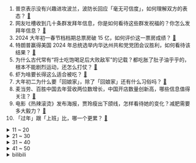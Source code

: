 1. 普京表示没有兴趣进攻波兰，波防长回应「毫无可信度」，如何理解双方的表态？ [:link:](https://www.zhihu.com/question/643865933)
2. 网友吐槽收到几十条群发拜年信息，你是如何看待这些群发祝福的？你怎么发拜年信息？ [:link:](https://www.zhihu.com/question/643912102)
3. 2024 大年初一春节档档期总票房破 15 亿，如何评价这一票房成绩？ [:link:](https://www.zhihu.com/question/643874130)
4. 特朗普赢得美国 2024 年总统选举内华达州共和党党团会议胜利，如何看待该结果？ [:link:](https://www.zhihu.com/question/643708207)
5. 为什么古代常有“将士吃饱喝足后大败敌军”的记载？都吃胀了肚子油乎乎的，根本不能剧烈运动，还怎么打仗？ [:link:](https://www.zhihu.com/question/643642500)
6. 虾为啥要长得这么适合被吃？ [:link:](https://www.zhihu.com/question/642964232)
7. 大年初二为什么要「回娘家」，除了「回娘家」还有什么习俗吗？ [:link:](https://www.zhihu.com/question/643877829)
8. 麦当劳、百胜中国去年营收两位数增长，中国开店数量创新高，哪些信息值得关注？ [:link:](https://www.zhihu.com/question/643660779)
9. 电影《热辣滚烫》发布海报，贾玲瘦出下颌线，怎样看待她的变化？减肥需要多大毅力？ [:link:](https://www.zhihu.com/question/643846295)
10. 「过年」跟「上班」比，哪一个更累？ [:link:](https://www.zhihu.com/question/643077431)
<details>
<summary>11 ~ 20</summary>

11. 分析为什么不被看作代数呢? [:link:](https://www.zhihu.com/question/643870206)
12. 为什么越是什么都不懂的人，越觉得自己是对的？ [:link:](https://www.zhihu.com/question/635910009)
13. 如何评价米哈云游研发纪录片——「开启无边界的游戏世界」？ [:link:](https://www.zhihu.com/question/643385554)
14. 卡塔尔亚洲杯决赛阿菲夫点球帽子戏法，卡塔尔 3:1 击败约旦夺冠，如何评价这场比赛？ [:link:](https://www.zhihu.com/question/643921640)
15. 为什么菩提祖师对孙悟空说“日后惹出祸来，不把师父说出来就行了”？ [:link:](https://www.zhihu.com/question/420346826)
16. 为什么中国诞生了世界级互联网公司，而日本、俄罗斯、印度、韩国好像没有？ [:link:](https://www.zhihu.com/question/265121737)
17. 如何看待 2023 年米哈游总流水超500亿？ [:link:](https://www.zhihu.com/question/643810448)
18. 南部战区除夕夜官宣南海进行例行巡航，专家表示「个别国家别指望节假日搞小动作」，哪些值得关注？ [:link:](https://www.zhihu.com/question/643846171)
19. 听完 2024 年春晚的歌曲《难忘今宵》你有什么感受？ [:link:](https://www.zhihu.com/question/643809289)
20. 看完电影《第二十条》，你学到了哪些有用的知识？ [:link:](https://www.zhihu.com/question/643308002)
</details>
<details>
<summary>21 ~ 30</summary>

21. 古代的大侠一般吹的笛还是箫？ [:link:](https://www.zhihu.com/question/321151129)
22. 为什么大部分人春节一定要回家过年? [:link:](https://www.zhihu.com/question/643317675)
23. 如何评价韩延指导，彭昱畅和李庚希主演的电影《我们一起摇太阳》？ [:link:](https://www.zhihu.com/question/643546679)
24. 医生怀孕时真的能做到完全忌口吗？ [:link:](https://www.zhihu.com/question/278285989)
25. 为什么家长总是拿自己的孩子和别人家的孩子比较，却不会将自己与别人的家长去比较？ [:link:](https://www.zhihu.com/question/643239913)
26. 电影《飞驰人生 2》对比第一部质量如何？你觉得韩寒导演有进步吗？ [:link:](https://www.zhihu.com/question/643545766)
27. 「距离感」是亲密关系长久的保鲜剂吗？异地情侣如何过情人节更合适？ [:link:](https://www.zhihu.com/question/642870377)
28. 电影《第二十条》中，让韩明心态发生改变的是什么？ [:link:](https://www.zhihu.com/question/643307007)
29. 尼格买提回应穿帮「碎碎平安，我先碎了」，总导演于蕾揭秘他手中剩的两张牌，今年春晚参与感如何？ [:link:](https://www.zhihu.com/question/643843228)
30. 《流浪地球》中进入地下城的抽签规则是否合理？ [:link:](https://www.zhihu.com/question/313445524)
</details>
<details>
<summary>31 ~ 40</summary>

31. 电影《第二十条》中有哪些一看就特别真实的桥段？ [:link:](https://www.zhihu.com/question/643299331)
32. 如何评价电影《第二十条》？ [:link:](https://www.zhihu.com/question/639453443)
33. 如何评价贾玲在电影《热辣滚烫》中的表现？ [:link:](https://www.zhihu.com/question/643546373)
34. 《红毯先生》这部电影，刘德华演怎么样？好看吗？值得去看吗？ [:link:](https://www.zhihu.com/question/629457958)
35. 你认同「真正解压的只有 ZFB 到账」吗？作为返乡青年中一员，你的「春节解压」秘诀是什么？ [:link:](https://www.zhihu.com/question/643323160)
36. 「逆向思维」是一种怎么样的思维方式？它有哪些特例？ [:link:](https://www.zhihu.com/question/336474607)
37. 如何评价《星穹铁道》里的角色砂金？ [:link:](https://www.zhihu.com/question/641111858)
38. 如果注定要离别，那么相遇的意义到底是什么？ [:link:](https://www.zhihu.com/question/638956787)
39. 跨年熬夜会伤肝，要吃护肝片「护肝」吗？日常生活中护肝有哪些注意事项？ [:link:](https://www.zhihu.com/question/643905491)
40. 如何评价任素汐在 2024 年春晚演唱的歌曲《枕着光的她》？ [:link:](https://www.zhihu.com/question/643797634)
</details>
<details>
<summary>41 ~ 50</summary>

41. 过年收到红包，我总要多回一倍才安心——为什么别人对我好，我却「不自在」？ [:link:](https://www.zhihu.com/question/643260266)
42. 如何评价 OpenAI 创始人 Sam Altman 被曝将筹资 5-7 万亿美元，重塑半导体产业链？ [:link:](https://www.zhihu.com/question/643734366)
43. 北京足协：没有举办梅西相关赛事计划，3月阿根廷中国行全部取消，哪些信息值得关注？ [:link:](https://www.zhihu.com/question/643848046)
44. 马斯克称将注销自己的电话号码，用「X」取代移动通信，如何看待此事？ [:link:](https://www.zhihu.com/question/643919683)
45. 总是习惯性走神，胡思乱想，学习时很难集中注意力，怎么办？ [:link:](https://www.zhihu.com/question/33407382)
46. 《红楼梦》里贾惜春为何出家为尼？ [:link:](https://www.zhihu.com/question/414056820)
47. 23-24 赛季 NBA鹈鹕 122:139 湖人，如何评价这场比赛？ [:link:](https://www.zhihu.com/question/643847648)
48. 如何评价 2024 年春晚新疆喀什分会场表演的节目《舞乐新疆》？ [:link:](https://www.zhihu.com/question/643799456)
49. 如何看待超导磁悬浮列车北京到上海只需要30分钟？ [:link:](https://www.zhihu.com/question/643796248)
50. 如何评价 2024 龙年春节档几乎全是喜剧电影？ [:link:](https://www.zhihu.com/question/641781659)
</details><details>
<summary>bilibili</summary>

</details>